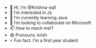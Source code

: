 - 👋 Hi, I’m @Krishna-sqll
- 👀 I’m interested in Js
- 🌱 I’m currently learning Java
- 💞️ I’m looking to collaborate on Microsoft 
- 📫 How to reach me!? 
- 😄 Pronouns: krish
- ⚡ Fun fact: I'm a first year student 

<!---
Krishna-sqll/Krishna-sqll is a ✨ special ✨ repository because its `README.md` (this file) appears on your GitHub profile.
You can click the Preview link to take a look at your changes.
--->
